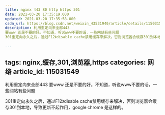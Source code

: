 ```yaml
---
title: nginx 443 80 http https 301
date: 2021-03-20 17:35:19.000
updated: 2021-03-20 17:35:58.000
csdn_url: https://blog.csdn.net/weixin_43531940/article/details/115031549
description: 利用重定向来全部443
要www 还是不要的好。不知道，听说www不要的话，一些网站有些问题
301重定向永久之后，通过F12》disable cache禁用缓存来解决，否则浏览器会缓存301到本地，导致更新不起作用，google chrome 是这样的。

...
```

tags: nginx,缓存,301,浏览器,https
categories: 网络
article_id: 115031549
---
﻿利用重定向来全部443
要www 还是不要的好。不知道，听说www不要的话，一些网站有些问题

301重定向永久之后，通过F12》disable cache禁用缓存来解决，否则浏览器会缓存301到本地，导致更新不起作用，google chrome 是这样的。
